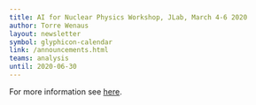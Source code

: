 ```yaml
---
title: AI for Nuclear Physics Workshop, JLab, March 4-6 2020
author: Torre Wenaus
layout: newsletter
symbol: glyphicon-calendar
link: /announcements.html
teams: analysis
until: 2020-06-30
---
```


For more information see [here](https://www.jlab.org/conference/AI2020).
